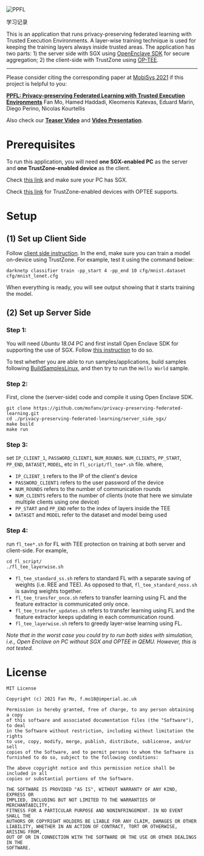 ![PPFL](ppfl_logo.png)

学习记录

This is an application that runs privacy-preserving federated learning with Trusted Execution Environments. A layer-wise training technique is used for keeping the training layers always inside trusted areas. The application has two parts: 1) the server side with SGX using [OpenEnclave SDK](https://github.com/openenclave/openenclave) for secure aggregation; 2) the client-side with TrustZone using [OP-TEE](https://www.op-tee.org/).

---------------------------
Please consider citing the corresponding paper at [MobiSys 2021](https://www.sigmobile.org/mobisys/2021/) if this project is helpful to you:


**[PPFL: Privacy-preserving Federated Learning with Trusted Execution Environments](https://arxiv.org/abs/2104.14380)** Fan Mo, Hamed Haddadi, Kleomenis Katevas, Eduard Marin, Diego Perino, Nicolas Kourtellis

Also check our **[Teaser Video](https://www.youtube.com/watch?v=pBtsA0NGDzs)** and **[Video Presentation](https://www.youtube.com/watch?v=r5yxjo5V1L8)**.


# Prerequisites
To run this application, you will need **one SGX-enabled PC** as the server and **one TrustZone-enabled device** as the client.

Check [this link](https://github.com/ayeks/SGX-hardware) and make sure your PC has SGX.

Check [this link](https://optee.readthedocs.io/en/latest/general/platforms.html#platforms-supported) for TrustZone-enabled devices with OPTEE supports.


# Setup
## (1) Set up Client Side

Follow [client side instruction](client_side_trustzone/README.md). In the end, make sure you can train a model on-device using TrustZone. For example, test it using the command below:

```
darknetp classifier train -pp_start 4 -pp_end 10 cfg/mnist.dataset cfg/mnist_lenet.cfg
```

When everything is ready, you will see output showing that it starts training the model.


## (2) Set up Server Side


### Step 1:

You will need *Ubuntu 18.04* PC and first install Open Enclave SDK for supporting the use of SGX. Follow [this instruction](https://github.com/openenclave/openenclave/blob/master/docs/GettingStartedDocs/install_oe_sdk-Ubuntu_18.04.md) to do so.

To test whether you are able to run samples/applications, build samples following [BuildSamplesLinux](https://github.com/openenclave/openenclave/blob/master/samples/BuildSamplesLinux.md), and then try to run the `Hello World` sample.

### Step 2:

First, clone the (server-side) code and compile it using Open Enclave SDK.

```
git clone https://github.com/mofanv/privacy-preserving-federated-learning.git
cd ./privacy-preserving-federated-learning/server_side_sgx/
make build
make run
```

### Step 3:

set `IP_CLIENT_1`, `PASSWORD_CLIENT1`, `NUM_ROUNDS`. `NUM_CLIENTS`, `PP_START`, `PP_END`, `DATASET`, `MODEL`, etc in `fl_script/fl_tee*.sh` file. where,

- `IP_CLIENT_1` refers to the IP of the client's device
- `PASSWORD_CLIENT1` refers to the user password of the device
- `NUM_ROUNDS` refers to the number of communication rounds
- `NUM_CLIENTS` refers to the number of clients (note that here we simulate multiple clients using one device)
- `PP_START` and `PP_END` refer to the index of layers inside the TEE
- `DATASET` and `MODEL` refer to the dataset and model being used


### Step 4:

run `fl_tee*.sh` for FL with TEE protection on training at both server and client-side. For example,

```
cd fl_script/
./fl_tee_layerwise.sh
```

- `fl_tee_standard_ss.sh` refers to standard FL with a separate saving of weights (i.e. REE and TEE). As opposed to that, `fl_tee_standard_noss.sh` is saving weights together.
- `fl_tee_transfer_once.sh` refers to transfer learning using FL and the feature extractor is communicated only once.
- `fl_tee_transfer_updates.sh` refers to transfer learning using FL and the feature extractor keeps updating in each communication round.
- `fl_tee_layerwise.sh` refers to greedy layer-wise learning using FL.



*Note that in the worst case you could try to run both sides with simulation, i.e., Open Enclave on PC without SGX and OPTEE in QEMU. However, this is not tested.*


# License
```
MIT License

Copyright (c) 2021 Fan Mo, f.mo18@imperial.ac.uk

Permission is hereby granted, free of charge, to any person obtaining a copy
of this software and associated documentation files (the "Software"), to deal
in the Software without restriction, including without limitation the rights
to use, copy, modify, merge, publish, distribute, sublicense, and/or sell
copies of the Software, and to permit persons to whom the Software is
furnished to do so, subject to the following conditions:

The above copyright notice and this permission notice shall be included in all
copies or substantial portions of the Software.

THE SOFTWARE IS PROVIDED "AS IS", WITHOUT WARRANTY OF ANY KIND, EXPRESS OR
IMPLIED, INCLUDING BUT NOT LIMITED TO THE WARRANTIES OF MERCHANTABILITY,
FITNESS FOR A PARTICULAR PURPOSE AND NONINFRINGEMENT. IN NO EVENT SHALL THE
AUTHORS OR COPYRIGHT HOLDERS BE LIABLE FOR ANY CLAIM, DAMAGES OR OTHER
LIABILITY, WHETHER IN AN ACTION OF CONTRACT, TORT OR OTHERWISE, ARISING FROM,
OUT OF OR IN CONNECTION WITH THE SOFTWARE OR THE USE OR OTHER DEALINGS IN THE
SOFTWARE.
```
